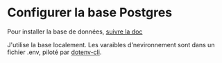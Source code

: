 # Configurer la base Postgres

Pour installer la base de données, [suivre la doc](https://backstage.io/docs/getting-started/config/database)

J'utilise la base localement. Les varaibles d'nevironnement sont dans un fichier .env, piloté par [dotenv-cli](https://www.npmjs.com/package/dotenv-cli).
